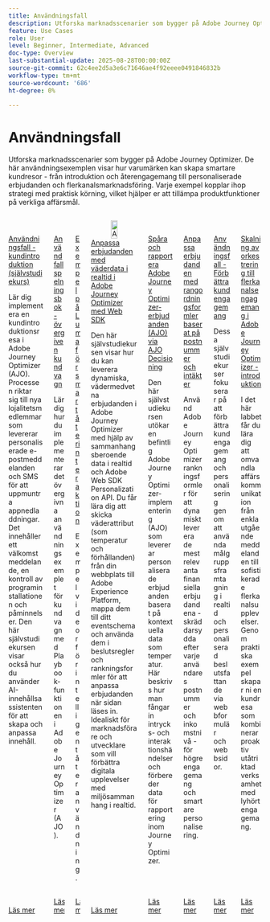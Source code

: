 ```yaml
---
title: Användningsfall
description: Utforska marknadsscenarier som bygger på Adobe Journey Optimizer. De här användningsexemplen visar hur varumärken kan skapa smartare kundresor - från introduktion och återengagemang till personaliserade erbjudanden och flerkanalsmarknadsföring. Varje exempel kopplar ihop strategi med praktisk körning, vilket hjälper er att tillämpa produktfunktioner på verkliga affärsmål.
feature: Use Cases
role: User
level: Beginner, Intermediate, Advanced
doc-type: Overview
last-substantial-update: 2025-08-28T00:00:00Z
source-git-commit: 62c4ee2d5a3e6c71646ae4f92eeee0491846832b
workflow-type: tm+mt
source-wordcount: '686'
ht-degree: 0%

---
```



# Användningsfall

Utforska marknadsscenarier som bygger på Adobe Journey Optimizer. De här användningsexemplen visar hur varumärken kan skapa smartare kundresor - från introduktion och återengagemang till personaliserade erbjudanden och flerkanalsmarknadsföring. Varje exempel kopplar ihop strategi med praktisk körning, vilket hjälper er att tillämpa produktfunktioner på verkliga affärsmål.

<!-- CARDS
* https://experienceleague.adobe.com/sv/docs/journey-optimizer-learn/tutorials/use-cases/customer-onboarding
* https://experienceleague.adobe.com/sv/docs/journey-optimizer-learn/tutorials/use-cases/abandoned-cart
* https://experienceleague.adobe.com/sv/docs/experience-platform/rtcdp/use-cases/personalization-insights-engagement/use-cases-luma
* https://experienceleague.adobe.com/sv/docs/journey-optimizer-learn/personalizing-offers-with-real-time-weather-data/introduction
* https://experienceleague.adobe.com/sv/docs/journey-optimizer-learn/reporting-on-ajo-od/introduction
* https://experienceleague.adobe.com/sv/docs/journey-optimizer-learn/personalizing-offers-with-ranking-formulas-based-on-user-zip-code-and-income/introduction
* https://experienceleague.adobe.com/sv/docs/journey-optimizer-learn/tutorials/use-cases/enhance-customer-engagement
* https://experienceleague.adobe.com/sv/docs/journey-optimizer-learn/scaling-orchestration-to-omnichannel-engagement/introduction
-->
<!-- START CARDS HTML - DO NOT MODIFY BY HAND -->
<div class="columns">
    <div class="column is-half-tablet is-half-desktop is-one-third-widescreen" aria-label="Use Case - Customer Onboarding (Tutorial)">
        <div class="card" style="height: 100%; display: flex; flex-direction: column; height: 100%;">
            <div class="card-image">
                <figure class="image x-is-16by9">
                    <a href="https://experienceleague.adobe.com/sv/docs/journey-optimizer-learn/tutorials/use-cases/customer-onboarding" title="Användningsfall - kundintroduktion (självstudiekurs)" target="_blank" rel="referrer">
                        <img class="is-bordered-r-small" src="https://video.tv.adobe.com/v/3440650/?format=jpeg&nocache=1756417587791" alt="Användningsfall - kundintroduktion (självstudiekurs)"
                             style="width: 100%; aspect-ratio: 16 / 9; object-fit: cover; overflow: hidden; display: block; margin: auto;">
                    </a>
                </figure>
            </div>
            <div class="card-content is-padded-small" style="display: flex; flex-direction: column; flex-grow: 1; justify-content: space-between;">
                <div class="top-card-content">
                    <p class="headline is-size-6 has-text-weight-bold">
                        <a href="https://experienceleague.adobe.com/sv/docs/journey-optimizer-learn/tutorials/use-cases/customer-onboarding" target="_blank" rel="referrer" title="Användningsfall - kundintroduktion (självstudiekurs)">Användningsfall - kundintroduktion (självstudiekurs)</a>
                    </p>
                    <p class="is-size-6">Lär dig implementera en kundintroduktionsresa i Adobe Journey Optimizer (AJO). ​Processen riktar sig till nya lojalitetsmedlemmar som levererar personaliserade e-postmeddelanden och SMS för att uppmuntra appnedladdningar. ​Det innehåller ett välkomstmeddelande, en kontroll av programinstallationen och påminnelser. ​Den här självstudiekursen visar också hur du använder AI-innehållsassistenten för att skapa och anpassa innehåll.</p>
                </div>
                <a href="https://experienceleague.adobe.com/sv/docs/journey-optimizer-learn/tutorials/use-cases/customer-onboarding" target="_blank" rel="referrer" class="spectrum-Button spectrum-Button--outline spectrum-Button--primary spectrum-Button--sizeM" style="align-self: flex-start; margin-top: 1rem;">
                    <span class="spectrum-Button-label has-no-wrap has-text-weight-bold">Läs mer</span>
                </a>
            </div>
        </div>
    </div>
    <div class="column is-half-tablet is-half-desktop is-one-third-widescreen" aria-label="Use Case Playbook - Abandoned shopping cart">
        <div class="card" style="height: 100%; display: flex; flex-direction: column; height: 100%;">
            <div class="card-image">
                <figure class="image x-is-16by9">
                    <a href="https://experienceleague.adobe.com/sv/docs/journey-optimizer-learn/tutorials/use-cases/abandoned-cart" title="Use Case Playbook - Abandoned shopping cart" target="_blank" rel="referrer">
                        <img class="is-bordered-r-small" src="https://video.tv.adobe.com/v/3443964/?format=jpeg&nocache=1756417587818" alt="Use Case Playbook - Abandoned shopping cart"
                             style="width: 100%; aspect-ratio: 16 / 9; object-fit: cover; overflow: hidden; display: block; margin: auto;">
                    </a>
                </figure>
            </div>
            <div class="card-content is-padded-small" style="display: flex; flex-direction: column; flex-grow: 1; justify-content: space-between;">
                <div class="top-card-content">
                    <p class="headline is-size-6 has-text-weight-bold">
                        <a href="https://experienceleague.adobe.com/sv/docs/journey-optimizer-learn/tutorials/use-cases/abandoned-cart" target="_blank" rel="referrer" title="Use Case Playbook - Abandoned shopping cart">Använd fallspelningsbok - övergiven kundvagn</a>
                    </p>
                    <p class="is-size-6">Lär dig hur du implementerar det övergivna användningsexemplet för kundvagn med Playbook-funktionen i Adobe Journey Optimizer (AJO).</p>
                </div>
                <a href="https://experienceleague.adobe.com/sv/docs/journey-optimizer-learn/tutorials/use-cases/abandoned-cart" target="_blank" rel="referrer" class="spectrum-Button spectrum-Button--outline spectrum-Button--primary spectrum-Button--sizeM" style="align-self: flex-start; margin-top: 1rem;">
                    <span class="spectrum-Button-label has-no-wrap has-text-weight-bold">Läs mer</span>
                </a>
            </div>
        </div>
    </div>
    <div class="column is-half-tablet is-half-desktop is-one-third-widescreen" aria-label="Intelligent Re-engagement Luma examples">
        <div class="card" style="height: 100%; display: flex; flex-direction: column; height: 100%;">
            <div class="card-image">
                <figure class="image x-is-16by9">
                    <a href="https://experienceleague.adobe.com/sv/docs/experience-platform/rtcdp/use-cases/personalization-insights-engagement/use-cases-luma" title="Exempel på Luma för intelligent återanvändning" target="_blank" rel="referrer">
                        <img class="is-bordered-r-small" src="https://video.tv.adobe.com/v/3425184/?format=jpeg&nocache=1756417587792" alt="Exempel på Luma för intelligent återanvändning"
                             style="width: 100%; aspect-ratio: 16 / 9; object-fit: cover; overflow: hidden; display: block; margin: auto;">
                    </a>
                </figure>
            </div>
            <div class="card-content is-padded-small" style="display: flex; flex-direction: column; flex-grow: 1; justify-content: space-between;">
                <div class="top-card-content">
                    <p class="headline is-size-6 has-text-weight-bold">
                        <a href="https://experienceleague.adobe.com/sv/docs/experience-platform/rtcdp/use-cases/personalization-insights-engagement/use-cases-luma" target="_blank" rel="referrer" title="Exempel på Luma för intelligent återanvändning">Exempel på Luma för smart återinteraktion</a>
                    </p>
                    <p class="is-size-6">Exempelvideor för intelligent återanvändning.</p>
                </div>
                <a href="https://experienceleague.adobe.com/sv/docs/experience-platform/rtcdp/use-cases/personalization-insights-engagement/use-cases-luma" target="_blank" rel="referrer" class="spectrum-Button spectrum-Button--outline spectrum-Button--primary spectrum-Button--sizeM" style="align-self: flex-start; margin-top: 1rem;">
                    <span class="spectrum-Button-label has-no-wrap has-text-weight-bold">Läs mer</span>
                </a>
            </div>
        </div>
    </div>
    <div class="column is-half-tablet is-half-desktop is-one-third-widescreen" aria-label="Personalizing Offers with Real-Time Weather Data in Adobe Journey Optimizer using Web SDK">
        <div class="card" style="height: 100%; display: flex; flex-direction: column; height: 100%;">
            <div class="card-image">
                <figure class="image x-is-16by9">
                    <a href="https://experienceleague.adobe.com/sv/docs/journey-optimizer-learn/personalizing-offers-with-real-time-weather-data/introduction" title="Anpassa erbjudanden med Weather-data i realtid i Adobe Journey Optimizer med Web SDK" target="_blank" rel="referrer">
                        <img class="is-bordered-r-small" src="https://experienceleague.adobe.com/sv/docs/journey-optimizer-learn/personalizing-offers-with-real-time-weather-data/introduction./media_11e634b7fcda118d76753129e5511697a1e5145de.png?width=400&format=png&optimize=medium" alt="Anpassa erbjudanden med Weather-data i realtid i Adobe Journey Optimizer med Web SDK"
                             style="width: 100%; aspect-ratio: 16 / 9; object-fit: cover; overflow: hidden; display: block; margin: auto;">
                    </a>
                </figure>
            </div>
            <div class="card-content is-padded-small" style="display: flex; flex-direction: column; flex-grow: 1; justify-content: space-between;">
                <div class="top-card-content">
                    <p class="headline is-size-6 has-text-weight-bold">
                        <a href="https://experienceleague.adobe.com/sv/docs/journey-optimizer-learn/personalizing-offers-with-real-time-weather-data/introduction" target="_blank" rel="referrer" title="Anpassa erbjudanden med Weather-data i realtid i Adobe Journey Optimizer med Web SDK">Anpassa erbjudanden med väderdata i realtid i Adobe Journey Optimizer med Web SDK</a>
                    </p>
                    <p class="is-size-6">Den här självstudiekursen visar hur du kan leverera dynamiska, vädermedvetna erbjudanden i Adobe Journey Optimizer med hjälp av sammanhangsberoende data i realtid och Adobe Web SDK Personalization API. Du får lära dig att skicka väderattribut (som temperatur och förhållanden) från din webbplats till Adobe Experience Platform, mappa dem till ditt eventschema och använda dem i beslutsregler och rankningsformler för att anpassa erbjudanden när sidan läses in. Idealiskt för marknadsförare och utvecklare som vill förbättra digitala upplevelser med miljösammanhang i realtid.</p>
                </div>
                <a href="https://experienceleague.adobe.com/sv/docs/journey-optimizer-learn/personalizing-offers-with-real-time-weather-data/introduction" target="_blank" rel="referrer" class="spectrum-Button spectrum-Button--outline spectrum-Button--primary spectrum-Button--sizeM" style="align-self: flex-start; margin-top: 1rem;">
                    <span class="spectrum-Button-label has-no-wrap has-text-weight-bold">Läs mer</span>
                </a>
            </div>
        </div>
    </div>
    <div class="column is-half-tablet is-half-desktop is-one-third-widescreen" aria-label="Track and Report Adobe Journey Optimizer (AJO) Offers delivered via AJO Decisioning">
        <div class="card" style="height: 100%; display: flex; flex-direction: column; height: 100%;">
            <div class="card-image">
                <figure class="image x-is-16by9">
                    <a href="https://experienceleague.adobe.com/sv/docs/journey-optimizer-learn/reporting-on-ajo-od/introduction" title="Spåra och rapportera Adobe Journey Optimizer (AJO)-erbjudanden via AJO Decisioning" target="_blank" rel="referrer">
                        <img class="is-bordered-r-small" src="https://experienceleague.adobe.com/sv/docs/journey-optimizer-learn/reporting-on-ajo-od/introduction./media_1fb3a58c60be3873b773f9ba694350319c4b8dc4f.png?width=400&format=png&optimize=medium" alt="Spåra och rapportera Adobe Journey Optimizer (AJO)-erbjudanden via AJO Decisioning"
                             style="width: 100%; aspect-ratio: 16 / 9; object-fit: cover; overflow: hidden; display: block; margin: auto;">
                    </a>
                </figure>
            </div>
            <div class="card-content is-padded-small" style="display: flex; flex-direction: column; flex-grow: 1; justify-content: space-between;">
                <div class="top-card-content">
                    <p class="headline is-size-6 has-text-weight-bold">
                        <a href="https://experienceleague.adobe.com/sv/docs/journey-optimizer-learn/reporting-on-ajo-od/introduction" target="_blank" rel="referrer" title="Spåra och rapportera Adobe Journey Optimizer (AJO)-erbjudanden via AJO Decisioning">Spåra och rapportera Adobe Journey Optimizer-erbjudanden (AJO) via AJO Decisioning</a>
                    </p>
                    <p class="is-size-6">Den här självstudiekursen utökar en befintlig Adobe Journey Optimizer-implementering (AJO) som levererar personaliserade erbjudanden baserat på kontextuella data som temperatur. Här beskrivs hur man fångar in intrycks- och interaktionshändelser och förbereder data för rapportering inom Journey Optimizer.</p>
                </div>
                <a href="https://experienceleague.adobe.com/sv/docs/journey-optimizer-learn/reporting-on-ajo-od/introduction" target="_blank" rel="referrer" class="spectrum-Button spectrum-Button--outline spectrum-Button--primary spectrum-Button--sizeM" style="align-self: flex-start; margin-top: 1rem;">
                    <span class="spectrum-Button-label has-no-wrap has-text-weight-bold">Läs mer</span>
                </a>
            </div>
        </div>
    </div>
    <div class="column is-half-tablet is-half-desktop is-one-third-widescreen" aria-label="Personalize Offers with Ranking formulas Based on Zip Code and Income">
        <div class="card" style="height: 100%; display: flex; flex-direction: column; height: 100%;">
            <div class="card-image">
                <figure class="image x-is-16by9">
                    <a href="https://experienceleague.adobe.com/sv/docs/journey-optimizer-learn/personalizing-offers-with-ranking-formulas-based-on-user-zip-code-and-income/introduction" title="Anpassa erbjudanden med rankningsformler Baserat på postnummer och intäkter" target="_blank" rel="referrer">
                        <img class="is-bordered-r-small" src="https://cdn.experienceleague.adobe.com/thumb/exl-cards/tutorial.png" alt="Anpassa erbjudanden med rankningsformler Baserat på postnummer och intäkter"
                             style="width: 100%; aspect-ratio: 16 / 9; object-fit: cover; overflow: hidden; display: block; margin: auto;">
                    </a>
                </figure>
            </div>
            <div class="card-content is-padded-small" style="display: flex; flex-direction: column; flex-grow: 1; justify-content: space-between;">
                <div class="top-card-content">
                    <p class="headline is-size-6 has-text-weight-bold">
                        <a href="https://experienceleague.adobe.com/sv/docs/journey-optimizer-learn/personalizing-offers-with-ranking-formulas-based-on-user-zip-code-and-income/introduction" target="_blank" rel="referrer" title="Anpassa erbjudanden med rankningsformler Baserat på postnummer och intäkter">Anpassa erbjudanden med rangordningsformler baserat på postnummer och intäkter</a>
                    </p>
                    <p class="is-size-6">Använd Adobe Journey Optimizer rankningsformler för att dynamiskt leverera de mest relevanta finansiella erbjudandena - skräddarsydda efter varje användares postnummer och inkomstnivå - för högre engagemang och smartare personalisering.</p>
                </div>
                <a href="https://experienceleague.adobe.com/sv/docs/journey-optimizer-learn/personalizing-offers-with-ranking-formulas-based-on-user-zip-code-and-income/introduction" target="_blank" rel="referrer" class="spectrum-Button spectrum-Button--outline spectrum-Button--primary spectrum-Button--sizeM" style="align-self: flex-start; margin-top: 1rem;">
                    <span class="spectrum-Button-label has-no-wrap has-text-weight-bold">Läs mer</span>
                </a>
            </div>
        </div>
    </div>
    <div class="column is-half-tablet is-half-desktop is-one-third-widescreen" aria-label="Use Case - Enhance customer engagement">
        <div class="card" style="height: 100%; display: flex; flex-direction: column; height: 100%;">
            <div class="card-image">
                <figure class="image x-is-16by9">
                    <a href="https://experienceleague.adobe.com/sv/docs/journey-optimizer-learn/tutorials/use-cases/enhance-customer-engagement" title="Användningsfall - Förbättra kundengagemang" target="_blank" rel="referrer">
                        <img class="is-bordered-r-small" src="https://cdn.experienceleague.adobe.com/thumb/exl-cards/tutorial.png" alt="Användningsfall - Förbättra kundengagemang"
                             style="width: 100%; aspect-ratio: 16 / 9; object-fit: cover; overflow: hidden; display: block; margin: auto;">
                    </a>
                </figure>
            </div>
            <div class="card-content is-padded-small" style="display: flex; flex-direction: column; flex-grow: 1; justify-content: space-between;">
                <div class="top-card-content">
                    <p class="headline is-size-6 has-text-weight-bold">
                        <a href="https://experienceleague.adobe.com/sv/docs/journey-optimizer-learn/tutorials/use-cases/enhance-customer-engagement" target="_blank" rel="referrer" title="Användningsfall - Förbättra kundengagemang">Användningsfall - Förbättra kundengagemang</a>
                    </p>
                    <p class="is-size-6">Dessa självstudiekurser fokuserar på att förbättra kundengagemang och personalisering genom att använda målgruppsframtagning i realtid och personaliserad beslutsfattande via webbformulär och webbsidor.</p>
                </div>
                <a href="https://experienceleague.adobe.com/sv/docs/journey-optimizer-learn/tutorials/use-cases/enhance-customer-engagement" target="_blank" rel="referrer" class="spectrum-Button spectrum-Button--outline spectrum-Button--primary spectrum-Button--sizeM" style="align-self: flex-start; margin-top: 1rem;">
                    <span class="spectrum-Button-label has-no-wrap has-text-weight-bold">Läs mer</span>
                </a>
            </div>
        </div>
    </div>
    <div class="column is-half-tablet is-half-desktop is-one-third-widescreen" aria-label="Scaling orchestration to omnichannel engagement in Adobe Journey Optimizer - Introduction">
        <div class="card" style="height: 100%; display: flex; flex-direction: column; height: 100%;">
            <div class="card-image">
                <figure class="image x-is-16by9">
                    <a href="https://experienceleague.adobe.com/sv/docs/journey-optimizer-learn/scaling-orchestration-to-omnichannel-engagement/introduction" title="Anpassa orkestreringen till flerkanalsengagemang i Adobe Journey Optimizer - introduktion" target="_blank" rel="referrer">
                        <img class="is-bordered-r-small" src="https://video.tv.adobe.com/v/3457828/?format=jpeg&nocache=1756417587802" alt="Anpassa orkestreringen till flerkanalsengagemang i Adobe Journey Optimizer - introduktion"
                             style="width: 100%; aspect-ratio: 16 / 9; object-fit: cover; overflow: hidden; display: block; margin: auto;">
                    </a>
                </figure>
            </div>
            <div class="card-content is-padded-small" style="display: flex; flex-direction: column; flex-grow: 1; justify-content: space-between;">
                <div class="top-card-content">
                    <p class="headline is-size-6 has-text-weight-bold">
                        <a href="https://experienceleague.adobe.com/sv/docs/journey-optimizer-learn/scaling-orchestration-to-omnichannel-engagement/introduction" target="_blank" rel="referrer" title="Anpassa orkestreringen till flerkanalsengagemang i Adobe Journey Optimizer - introduktion">Skalning av orkestrering till flerkanalsengagemang i Adobe Journey Optimizer - introduktion</a>
                    </p>
                    <p class="is-size-6">I det här labbet får du lära dig att omvandla affärskommunikation från enkla utgående meddelanden till sofistikerade flerkanalsupplevelser. Genom praktiska exempel skapar ni en kundresa som kombinerar proaktiv utåtriktad verksamhet med lyhört engagemang.</p>
                </div>
                <a href="https://experienceleague.adobe.com/sv/docs/journey-optimizer-learn/scaling-orchestration-to-omnichannel-engagement/introduction" target="_blank" rel="referrer" class="spectrum-Button spectrum-Button--outline spectrum-Button--primary spectrum-Button--sizeM" style="align-self: flex-start; margin-top: 1rem;">
                    <span class="spectrum-Button-label has-no-wrap has-text-weight-bold">Läs mer</span>
                </a>
            </div>
        </div>
    </div>
</div>
<!-- END CARDS HTML - DO NOT MODIFY BY HAND -->
